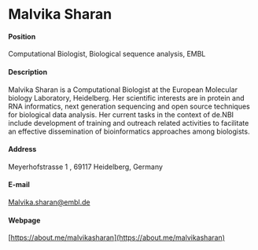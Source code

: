 <figure class="wp-block-image"><img src="http://congo.embl.de/hd-hub/wp-content/uploads/Sharan.png" alt="" class="wp-image-402"/></figure>



# Malvika Sharan



#### Position
Computational Biologist, Biological sequence analysis, EMBL


#### Description
Malvika Sharan is a Computational Biologist at the European Molecular biology Laboratory, Heidelberg. Her scientific interests are in protein and RNA informatics, next generation sequencing and open source techniques for biological data analysis. Her current tasks in the context of de.NBI include development of training and outreach related activities to facilitate an effective dissemination of bioinformatics approaches among biologists.



#### Address
Meyerhofstrasse 1 , 69117 Heidelberg, Germany



#### E-mail
Malvika.sharan@embl.de



#### Webpage
[https://about.me/malvikasharan](https://about.me/malvikasharan)
